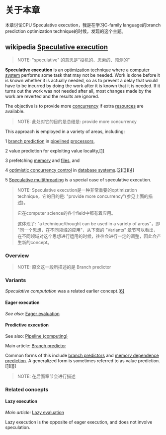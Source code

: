 # 关于本章

本章讨论CPU Speculative execution，我是在学习C-family language的branch prediction optimization technique的时候，发现的这个主题。



## wikipedia [Speculative execution](https://en.wikipedia.org/wiki/Speculative_execution)

> NOTE: "speculative" 的意思是"投机的、思索的、预测的"

**Speculative execution** is an [optimization](https://en.wikipedia.org/wiki/Optimization_(computer_science)) technique where a [computer system](https://en.wikipedia.org/wiki/Computer_system) performs some task that may not be needed. Work is done before it is known whether it is actually needed, so as to prevent a delay that would have to be incurred by doing the work after it is known that it is needed. If it turns out the work was not needed after all, most changes made by the work are reverted and the results are ignored.

The objective is to provide more [concurrency](https://en.wikipedia.org/wiki/Concurrency_(computer_science)) if extra [resources](https://en.wikipedia.org/wiki/Resource_(computer_science)) are available. 

> NOTE: 此处对它的目的是总结是: provide more concurrency

This approach is employed in a variety of areas, including: 

1 [branch prediction](https://en.wikipedia.org/wiki/Branch_predictor) in [pipelined](https://en.wikipedia.org/wiki/Instruction_pipeline) [processors](https://en.wikipedia.org/wiki/CPU), 

2 value prediction for exploiting value locality,[[1\]](https://en.wikipedia.org/wiki/Speculative_execution#cite_note-vpvls-1) 

3 prefetching [memory](https://en.wikipedia.org/wiki/Instruction_prefetch) and [files](https://en.wikipedia.org/wiki/File_system), and 

4 [optimistic concurrency control](https://en.wikipedia.org/wiki/Optimistic_concurrency_control) in [database systems](https://en.wikipedia.org/wiki/Relational_database_management_system).[[2\]](https://en.wikipedia.org/wiki/Speculative_execution#cite_note-Lampson-2)[[3\]](https://en.wikipedia.org/wiki/Speculative_execution#cite_note-DivisionRaghavan1998-3)[[4\]](https://en.wikipedia.org/wiki/Speculative_execution#cite_note-4)

5 [Speculative multithreading](https://en.wikipedia.org/wiki/Speculative_multithreading) is a special case of speculative execution.

> NOTE: Speculative execution是一种非常重要的optimization technique，它的目的是: "provide more concurrency"(参见上面的描述)。
>
> 它在computer science的各个field中都有着应用。
>
> 这体现了: "a technique/thought can be used in a variety of areas"，即 "同一个思想，在不同领域的应用"，从下面的 "Variants" 章节可以看出，在不同领域对这个思想进行运用的时候，往往会进行一定的调整，因此会产生新的concept。

### Overview

> NOTE: 原文这一段所描述的是 Branch predictor

### Variants

*Speculative computation* was a related earlier concept.[[6\]](https://en.wikipedia.org/wiki/Speculative_execution#cite_note-6)

#### Eager execution

*See also:* [Eager evaluation](https://en.wikipedia.org/wiki/Eager_evaluation)

#### Predictive execution

See also: [Pipeline (computing)](https://en.wikipedia.org/wiki/Pipeline_(computing))

Main article: [Branch predictor](https://en.wikipedia.org/wiki/Branch_predictor)

Common forms of this include [branch predictors](https://en.wikipedia.org/wiki/Branch_predictor) and [memory dependence prediction](https://en.wikipedia.org/wiki/Memory_dependence_prediction). A generalized form is sometimes referred to as value prediction.[[1\]](https://en.wikipedia.org/wiki/Speculative_execution#cite_note-vpvls-1)[[8\]](https://en.wikipedia.org/wiki/Speculative_execution#cite_note-8)

> NOTE: 在后面章节会进行描述

### Related concepts

#### Lazy execution

*Main article:* [Lazy evaluation](https://en.wikipedia.org/wiki/Lazy_evaluation)

Lazy execution is the opposite of eager execution, and does not involve speculation.
